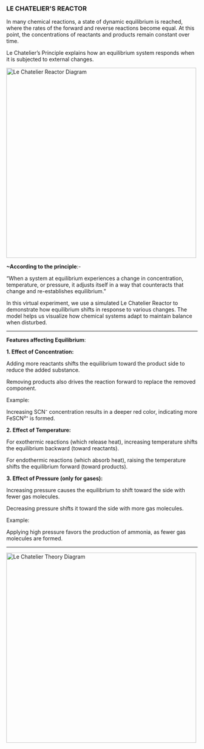 ### LE CHATELIER'S REACTOR
In many chemical reactions, a state of dynamic equilibrium is reached, where the rates of the forward and reverse reactions become equal. At this point, the concentrations of reactants and products remain constant over time.

Le Chatelier’s Principle explains how an equilibrium system responds when it is subjected to external changes.<br>

<img src="https://raw.githubusercontent.com/Ayush-Kumar-45/Orchids_Ayush_Kumar_1/main/experiment/images/le%20chatelier%20image%202.png" alt="Le Chatelier Reactor Diagram" width="500"/>
<br>

 ****~According to the principle****:-

 “When a system at equilibrium experiences a change in concentration, temperature, or pressure, it adjusts itself in a way that counteracts that change and re-establishes equilibrium.”



In this virtual experiment, we use a simulated Le Chatelier Reactor to demonstrate how equilibrium shifts in response to various changes. The model helps us visualize how chemical systems adapt to maintain balance when disturbed.

---



 ****Features affecting Equilibrium****:

****1. Effect of Concentration:****

Adding more reactants shifts the equilibrium toward the product side to reduce the added substance.

Removing products also drives the reaction forward to replace the removed component.

Example:

Increasing SCN⁻ concentration results in a deeper red color, indicating more FeSCN²⁺ is formed.




****2. Effect of Temperature:****

For exothermic reactions (which release heat), increasing temperature shifts the equilibrium backward (toward reactants).

For endothermic reactions (which absorb heat), raising the temperature shifts the equilibrium forward (toward products).



****3. Effect of Pressure (only for gases):****

Increasing pressure causes the equilibrium to shift toward the side with fewer gas molecules.

Decreasing pressure shifts it toward the side with more gas molecules.

Example:

Applying high pressure favors the production of ammonia, as fewer gas molecules are formed.<br>

---

<img src="https://raw.githubusercontent.com/Ayush-Kumar-45/Orchids_Ayush_Kumar_1/main/experiment/images/lechtelier%20theory.jpg" alt="Le Chatelier Theory Diagram" width="500"/>

